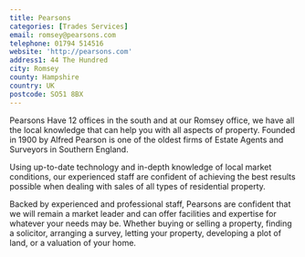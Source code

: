 ```yaml
---
title: Pearsons
categories: [Trades Services]
email: romsey@pearsons.com
telephone: 01794 514516
website: 'http://pearsons.com'
address1: 44 The Hundred
city: Romsey
county: Hampshire
country: UK
postcode: SO51 8BX
---
```

Pearsons Have 12 offices in the south and at our Romsey office, we have all the local knowledge that can help you with all aspects of property. Founded in 1900 by Alfred Pearson is one of the oldest firms of Estate Agents and Surveyors in Southern England.

Using up-to-date technology and in-depth knowledge of local market conditions, our experienced staff are confident of achieving the best results possible when dealing with sales of all types of residential property.

Backed by experienced and professional staff, Pearsons are confident that we will remain a market leader and can offer facilities and expertise for whatever your needs may be. Whether buying or selling a property, finding a solicitor, arranging a survey, letting your property, developing a plot of land, or a valuation of your home.

